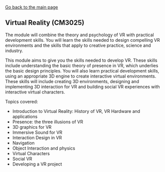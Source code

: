 [Go back to the main page](https://github.com/world-class/REPL)

## Virtual Reality (CM3025)

The module will combine the theory and psychology of VR with practical development skills. You will
learn the skills needed to design compelling VR environments and the skills that apply to creative
practice, science and industry.

This module aims to give you the skills needed to develop VR. These skills include understanding
the basic theory of presence in VR, which underlies the basic design principles. You will also learn
practical development skills, using an appropriate 3D engine to create interactive virtual
environments. These skills will include creating 3D environments, designing and implementing 3D
interaction for VR and building social VR experiences with interactive virtual characters.

Topics covered:
- Introduction to Virtual Reality: History of VR, VR Hardware and applications
- Presence: the three illusions of VR
- 3D graphics for VR
- Immersive Sound for VR
- Interaction Design in VR
- Navigation
- Object Interaction and physics
- Virtual Characters
- Social VR
- Developing a VR project
